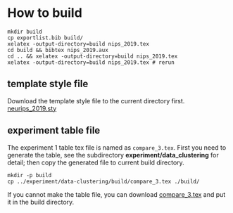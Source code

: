 # How to build
```shell
mkdir build
cp exportlist.bib build/
xelatex -output-directory=build nips_2019.tex
cd build && bibtex nips_2019.aux
cd .. && xelatex -output-directory=build nips_2019.tex
xelatex -output-directory=build nips_2019.tex # rerun
```
## template style file
Download the template style file to the current directory first.
[neurips_2019.sty](https://media.neurips.cc/Conferences/NeurIPS2019/Styles/neurips_2019.sty)

## experiment table file
The experiment 1 table tex file is named as `compare_3.tex`. First you need to generate the 
table, see the subdirectory **experiment/data_clustering** for detail; then copy the generated file to current build directory.

```shell
mkdir -p build
cp ../experiment/data-clustering/build/compare_3.tex ./build/
```

If you cannot make the table file, you can download [compare_3.tex](https://programmierung.oss-cn-shenzhen.aliyuncs.com/research/info-clustering/code/utility/parameter.json) 
and put it in the build directory.